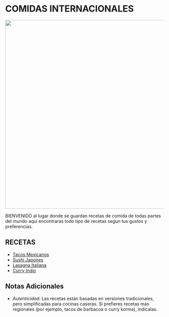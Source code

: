 # COMIDAS INTERNACIONALES

<p align="center">
  <img width="600" src="https://i.postimg.cc/vByc5gy8/comidasinternacionales.jpg">
</p>


BIENVENIDO al lugar donde se guardan recetas de comida de todas partes del mundo aqui encontraras todo tipo de recetas segun tus gustos y preferencias.

## RECETAS

- [Tacos Mexicanos](Recetas/Tacos_mexicanos)
- [Sushi Japones](Recetas/Sushi_japones)
- [Lasagna Italiana](Recetas/Lasagna_italiana)
- [Curry Indio](Recetas/Curry_indio)

## Notas Adicionales

- *Autenticidad*: Las recetas están basadas en versiones tradicionales, pero simplificadas para cocinas caseras. Si prefieres recetas más regionales (por ejemplo, tacos de barbacoa o curry korma), indícalas.